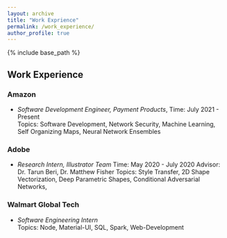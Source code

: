 ```yaml
---
layout: archive
title: "Work Exprience"
permalink: /work_experience/
author_profile: true
---
```



{% include base_path %}

<!--
{% for post in site.work_experience reversed %}
  {% include archive-single.html %}
{% endfor %}
-->

## Work Experience
### Amazon
* *Software Development Engineer, Payment Products*,
Time: July 2021 - Present   
Topics: Software Development, Network Security, Machine Learning, Self Organizing Maps, Neural Network Ensembles

### Adobe
* *Research Intern, Illustrator Team* 
Time: May 2020 - July 2020
Advisor: Dr. Tarun Beri, Dr. Matthew Fisher 
Topics: Style Transfer, 2D Shape Vectorization, Deep Parametric Shapes, Conditional Adversarial Networks,

### Walmart Global Tech
* *Software Engineering Intern*  
Topics: Node, Material-UI, SQL, Spark, Web-Development


